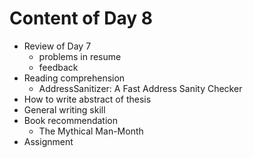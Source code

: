 # Content of Day 8

*	Review of Day 7
	-	problems in resume
	-	feedback
*	Reading comprehension
	-	AddressSanitizer: A Fast Address Sanity Checker
*	How to write abstract of thesis
*	General writing skill
*	Book recommendation
	-	The Mythical Man\-Month
*	Assignment
